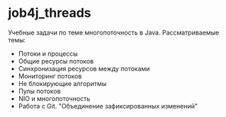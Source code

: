 # job4j_threads

Учебные задачи по теме многопоточность в Java. Рассматриваемые темы:

- Потоки и процессы
- Общие ресурсы потоков
- Синхронизация ресурсов между потоками
- Мониторинг потоков
- Не блокирующие алгоритмы
- Пулы потоков
- NIO и многопоточность
- Работа с Git. "Объединение зафиксированных изменений"
